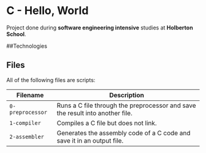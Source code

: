 # C - Hello, World
Project done during **software engineering intensive** studies at **Holberton School**.
 
##Technologies

## Files
All of the following files are scripts:

|Filename| Description|
| --- | --- |
|`0-preprocessor`| Runs a C file through the preprocessor and save the result into another file.|
|`1-compiler`|Compiles a C file but does not link.|
|`2-assembler`|Generates the assembly code of a C code and save it in an output file. |

